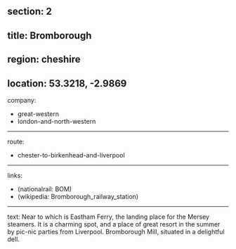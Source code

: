 section: 2
----
title: Bromborough
----
region: cheshire
----
location: 53.3218, -2.9869
----
company:
- great-western
- london-and-north-western
----
route:
- chester-to-birkenhead-and-liverpool
----
links:
- (nationalrail: BOM)
- (wikipedia: Bromborough_railway_station)
----
text: Near to which is Eastham Ferry, the landing place for the Mersey steamers. It is a charming spot, and a place of great resort in the summer by pic-nic parties from Liverpool. Bromborough Mill, situated in a delightful dell.
